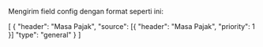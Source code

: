 Mengirim field config dengan format seperti ini:

[
{
    "header": "Masa Pajak",
    "source": [{
        "header": "Masa Pajak",
        "priority": 1
    }]
    "type": "general"
}
]